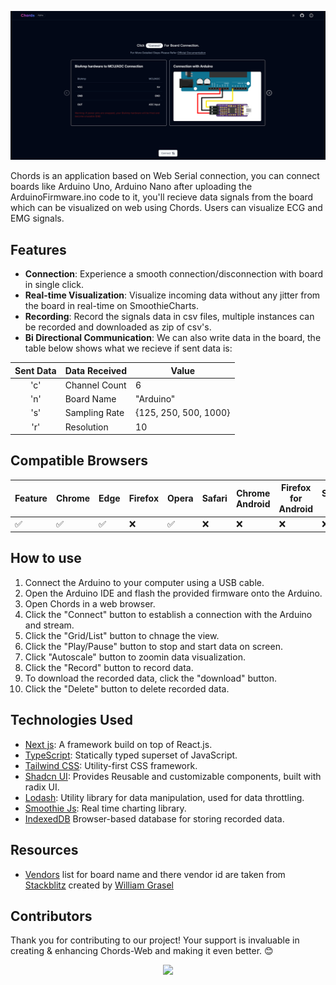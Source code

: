 ![Chords Default](public/steps/Chords.PNG)

</p>

Chords is an application based on Web Serial connection, you can connect boards like Arduino Uno, Arduino Nano after uploading the ArduinoFirmware.ino code to it, you'll recieve data signals from the board which can be visualized on web using Chords. Users can visualize ECG and EMG signals.

## Features

- **Connection**: Experience a smooth connection/disconnection with board in single click.
- **Real-time Visualization**: Visualize incoming data without any jitter from the board in real-time on SmoothieCharts.
- **Recording**: Record the signals data in csv files, multiple instances can be recorded and downloaded as zip of csv's.
- **Bi Directional Communication**: We can also write data in the board, the table below shows what we recieve if sent data is:
<div>

| Sent Data | Data Received | Value                 |
| :-------: | ------------- | --------------------- |
|    'c'    | Channel Count | 6                     |
|    'n'    | Board Name    | "Arduino"             |
|    's'    | Sampling Rate | {125, 250, 500, 1000} |
|    'r'    | Resolution    | 10                    |

</div>

## Compatible Browsers

| Feature | Chrome | Edge | Firefox | Opera | Safari | Chrome Android | Firefox for Android | Safari iOS | Samsung Internet | WebView Android |
| ------- | ------ | ---- | ------- | ----- | ------ | -------------- | ------------------- | ---------- | ---------------- | --------------- |
| ✅      | ✅     | ✅   | ❌      | ✅    | ❌     | ❌             | ❌                  | ❌         | ❌               | ❌              |

## How to use

1.  Connect the Arduino to your computer using a USB cable.
2.  Open the Arduino IDE and flash the provided firmware onto the Arduino.
3.  Open Chords in a web browser.
4.  Click the "Connect" button to establish a connection with the Arduino and stream.
5.  Click the "Grid/List" button to chnage the view.
6.  Click the "Play/Pause" button to stop and start data on screen.
7.  Click "Autoscale" button to zoomin data visualization.
8.  Click the "Record" button to record data.
9.  To download the recorded data, click the "download" button.
10. Click the "Delete" button to delete recorded data.

## Technologies Used

- [Next js](https://nextjs.org/): A framework build on top of React.js.
- [TypeScript](https://www.typescriptlang.org/): Statically typed superset of JavaScript.
- [Tailwind CSS](https://tailwindcss.com/): Utility-first CSS framework.
- [Shadcn UI](https://tailwindcss.com/): Provides Reusable and customizable components, built with radix UI.
- [Lodash](https://lodash.com/): Utility library for data manipulation, used for data throttling.
- [Smoothie Js](http://smoothiecharts.org/): Real time charting library.
- [IndexedDB](https://developer.mozilla.org/en-US/docs/Web/API/IndexedDB_API) Browser-based database for storing recorded data.

## Resources

- [Vendors](https://github.com/akadeepesh/biosignal-recorder-web-private/blob/master/src/components/vendors.ts) list for board name and there vendor id are taken from [Stackblitz](https://stackblitz.com/edit/typescript-web-serial?file=vendors.ts) created by [William Grasel](https://github.com/willgm)

## Contributors

Thank you for contributing to our project! Your support is invaluable in creating & enhancing Chords-Web and making it even better. 😊

<center>
<a href="https://github.com/upsidedownlabs/Chords-Web/graphs/contributors">
  <img src="https://contrib.rocks/image?repo=upsidedownlabs/Chords-Web" />
</a>
</center>

